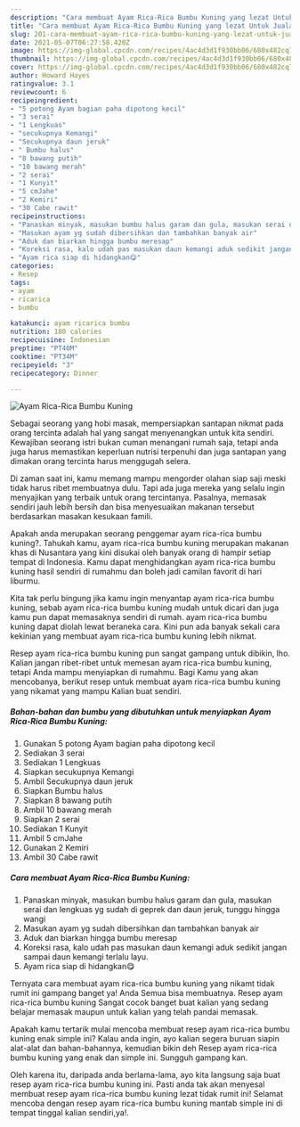 ```yaml
---
description: "Cara membuat Ayam Rica-Rica Bumbu Kuning yang lezat Untuk Jualan"
title: "Cara membuat Ayam Rica-Rica Bumbu Kuning yang lezat Untuk Jualan"
slug: 201-cara-membuat-ayam-rica-rica-bumbu-kuning-yang-lezat-untuk-jualan
date: 2021-05-07T06:27:58.420Z
image: https://img-global.cpcdn.com/recipes/4ac4d3d1f930bb06/680x482cq70/ayam-rica-rica-bumbu-kuning-foto-resep-utama.jpg
thumbnail: https://img-global.cpcdn.com/recipes/4ac4d3d1f930bb06/680x482cq70/ayam-rica-rica-bumbu-kuning-foto-resep-utama.jpg
cover: https://img-global.cpcdn.com/recipes/4ac4d3d1f930bb06/680x482cq70/ayam-rica-rica-bumbu-kuning-foto-resep-utama.jpg
author: Howard Hayes
ratingvalue: 3.1
reviewcount: 6
recipeingredient:
- "5 potong Ayam bagian paha dipotong kecil"
- "3 serai"
- "1 Lengkuas"
- "secukupnya Kemangi"
- "Secukupnya daun jeruk"
- " Bumbu halus"
- "8 bawang putih"
- "10 bawang merah"
- "2 serai"
- "1 Kunyit"
- "5 cmJahe"
- "2 Kemiri"
- "30 Cabe rawit"
recipeinstructions:
- "Panaskan minyak, masukan bumbu halus garam dan gula, masukan serai dan lengkuas yg sudah di geprek dan daun jeruk, tunggu hingga wangi"
- "Masukan ayam yg sudah dibersihkan dan tambahkan banyak air"
- "Aduk dan biarkan hingga bumbu meresap"
- "Koreksi rasa, kalo udah pas masukan daun kemangi aduk sedikit jangan sampai daun kemangi terlalu layu."
- "Ayam rica siap di hidangkan😋"
categories:
- Resep
tags:
- ayam
- ricarica
- bumbu

katakunci: ayam ricarica bumbu 
nutrition: 180 calories
recipecuisine: Indonesian
preptime: "PT40M"
cooktime: "PT34M"
recipeyield: "3"
recipecategory: Dinner

---
```



![Ayam Rica-Rica Bumbu Kuning](https://img-global.cpcdn.com/recipes/4ac4d3d1f930bb06/680x482cq70/ayam-rica-rica-bumbu-kuning-foto-resep-utama.jpg)

Sebagai seorang yang hobi masak, mempersiapkan santapan nikmat pada orang tercinta adalah hal yang sangat menyenangkan untuk kita sendiri. Kewajiban seorang istri bukan cuman menangani rumah saja, tetapi anda juga harus memastikan keperluan nutrisi terpenuhi dan juga santapan yang dimakan orang tercinta harus menggugah selera.

Di zaman  saat ini, kamu memang mampu mengorder olahan siap saji meski tidak harus ribet membuatnya dulu. Tapi ada juga mereka yang selalu ingin menyajikan yang terbaik untuk orang tercintanya. Pasalnya, memasak sendiri jauh lebih bersih dan bisa menyesuaikan makanan tersebut berdasarkan masakan kesukaan famili. 



Apakah anda merupakan seorang penggemar ayam rica-rica bumbu kuning?. Tahukah kamu, ayam rica-rica bumbu kuning merupakan makanan khas di Nusantara yang kini disukai oleh banyak orang di hampir setiap tempat di Indonesia. Kamu dapat menghidangkan ayam rica-rica bumbu kuning hasil sendiri di rumahmu dan boleh jadi camilan favorit di hari liburmu.

Kita tak perlu bingung jika kamu ingin menyantap ayam rica-rica bumbu kuning, sebab ayam rica-rica bumbu kuning mudah untuk dicari dan juga kamu pun dapat memasaknya sendiri di rumah. ayam rica-rica bumbu kuning dapat diolah lewat beraneka cara. Kini pun ada banyak sekali cara kekinian yang membuat ayam rica-rica bumbu kuning lebih nikmat.

Resep ayam rica-rica bumbu kuning pun sangat gampang untuk dibikin, lho. Kalian jangan ribet-ribet untuk memesan ayam rica-rica bumbu kuning, tetapi Anda mampu menyiapkan di rumahmu. Bagi Kamu yang akan mencobanya, berikut resep untuk membuat ayam rica-rica bumbu kuning yang nikamat yang mampu Kalian buat sendiri.

<!--inarticleads1-->

##### Bahan-bahan dan bumbu yang dibutuhkan untuk menyiapkan Ayam Rica-Rica Bumbu Kuning:

1. Gunakan 5 potong Ayam bagian paha dipotong kecil
1. Sediakan 3 serai
1. Sediakan 1 Lengkuas
1. Siapkan secukupnya Kemangi
1. Ambil Secukupnya daun jeruk
1. Siapkan  Bumbu halus
1. Siapkan 8 bawang putih
1. Ambil 10 bawang merah
1. Siapkan 2 serai
1. Sediakan 1 Kunyit
1. Ambil 5 cmJahe
1. Gunakan 2 Kemiri
1. Ambil 30 Cabe rawit




<!--inarticleads2-->

##### Cara membuat Ayam Rica-Rica Bumbu Kuning:

1. Panaskan minyak, masukan bumbu halus garam dan gula, masukan serai dan lengkuas yg sudah di geprek dan daun jeruk, tunggu hingga wangi
1. Masukan ayam yg sudah dibersihkan dan tambahkan banyak air
1. Aduk dan biarkan hingga bumbu meresap
1. Koreksi rasa, kalo udah pas masukan daun kemangi aduk sedikit jangan sampai daun kemangi terlalu layu.
1. Ayam rica siap di hidangkan😋




Ternyata cara membuat ayam rica-rica bumbu kuning yang nikamt tidak rumit ini gampang banget ya! Anda Semua bisa membuatnya. Resep ayam rica-rica bumbu kuning Sangat cocok banget buat kalian yang sedang belajar memasak maupun untuk kalian yang telah pandai memasak.

Apakah kamu tertarik mulai mencoba membuat resep ayam rica-rica bumbu kuning enak simple ini? Kalau anda ingin, ayo kalian segera buruan siapin alat-alat dan bahan-bahannya, kemudian bikin deh Resep ayam rica-rica bumbu kuning yang enak dan simple ini. Sungguh gampang kan. 

Oleh karena itu, daripada anda berlama-lama, ayo kita langsung saja buat resep ayam rica-rica bumbu kuning ini. Pasti anda tak akan menyesal membuat resep ayam rica-rica bumbu kuning lezat tidak rumit ini! Selamat mencoba dengan resep ayam rica-rica bumbu kuning mantab simple ini di tempat tinggal kalian sendiri,ya!.

